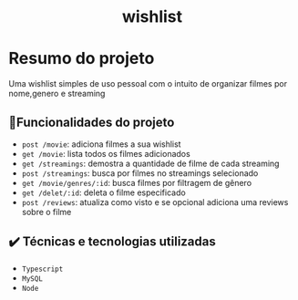# <h1 align="center"> wishlist </h1>

# Resumo do projeto
Uma wishlist simples de uso pessoal com o intuito de organizar filmes por nome,genero e streaming
                                                                                                        
## 🔨Funcionalidades do projeto
                                                                                                        
- `post /movie`: adiciona filmes a sua wishlist
- `get /movie`: lista todos os filmes adicionados 
- `get /streamings`: demostra a quantidade de filme de cada streaming
- `post /streamings`: busca por filmes no streamings selecionado
- `get /movie/genres/:id`: busca filmes por filtragem de gênero
- `get /delet/:id`: deleta o filme especificado
- `post /reviews`: atualiza como visto e se opcional adiciona uma reviews sobre o filme

## ✔️  Técnicas e tecnologias utilizadas

- `Typescript`
- `MySQL`
- `Node`
